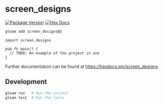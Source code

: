 # screen_designs

[![Package Version](https://img.shields.io/hexpm/v/screen_designs)](https://hex.pm/packages/screen_designs)
[![Hex Docs](https://img.shields.io/badge/hex-docs-ffaff3)](https://hexdocs.pm/screen_designs/)

```sh
gleam add screen_designs@1
```
```gleam
import screen_designs

pub fn main() {
  // TODO: An example of the project in use
}
```

Further documentation can be found at <https://hexdocs.pm/screen_designs>.

## Development

```sh
gleam run   # Run the project
gleam test  # Run the tests
```
